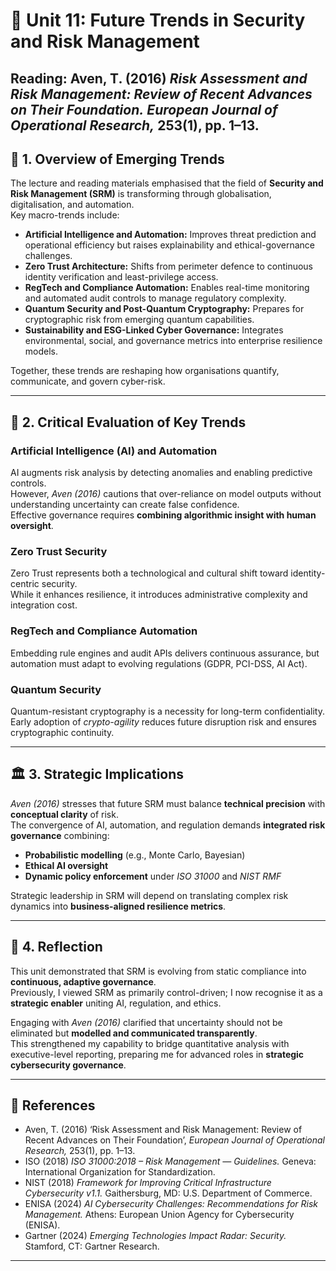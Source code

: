 # 🧩 Unit 11: Future Trends in Security and Risk Management  

**Reading:** Aven, T. (2016) *Risk Assessment and Risk Management: Review of Recent Advances on Their Foundation.* *European Journal of Operational Research,* 253(1), pp. 1–13.  
---

## 🧠 1. Overview of Emerging Trends  

The lecture and reading materials emphasised that the field of **Security and Risk Management (SRM)** is transforming through globalisation, digitalisation, and automation.  
Key macro-trends include:  

- **Artificial Intelligence and Automation:** Improves threat prediction and operational efficiency but raises explainability and ethical-governance challenges.  
- **Zero Trust Architecture:** Shifts from perimeter defence to continuous identity verification and least-privilege access.  
- **RegTech and Compliance Automation:** Enables real-time monitoring and automated audit controls to manage regulatory complexity.  
- **Quantum Security and Post-Quantum Cryptography:** Prepares for cryptographic risk from emerging quantum capabilities.  
- **Sustainability and ESG-Linked Cyber Governance:** Integrates environmental, social, and governance metrics into enterprise resilience models.  

Together, these trends are reshaping how organisations quantify, communicate, and govern cyber-risk.  

---

## 🧩 2. Critical Evaluation of Key Trends  

### **Artificial Intelligence (AI) and Automation**  
AI augments risk analysis by detecting anomalies and enabling predictive controls.  
However, *Aven (2016)* cautions that over-reliance on model outputs without understanding uncertainty can create false confidence.  
Effective governance requires **combining algorithmic insight with human oversight**.  

### **Zero Trust Security**  
Zero Trust represents both a technological and cultural shift toward identity-centric security.  
While it enhances resilience, it introduces administrative complexity and integration cost.  

### **RegTech and Compliance Automation**  
Embedding rule engines and audit APIs delivers continuous assurance, but automation must adapt to evolving regulations (GDPR, PCI-DSS, AI Act).  

### **Quantum Security**  
Quantum-resistant cryptography is a necessity for long-term confidentiality.  
Early adoption of *crypto-agility* reduces future disruption risk and ensures cryptographic continuity.  

---

## 🏛️ 3. Strategic Implications  

*Aven (2016)* stresses that future SRM must balance **technical precision** with **conceptual clarity** of risk.  
The convergence of AI, automation, and regulation demands **integrated risk governance** combining:  

- **Probabilistic modelling** (e.g., Monte Carlo, Bayesian)  
- **Ethical AI oversight**  
- **Dynamic policy enforcement** under *ISO 31000* and *NIST RMF*  

Strategic leadership in SRM will depend on translating complex risk dynamics into **business-aligned resilience metrics**.  

---

## 💬 4. Reflection  

This unit demonstrated that SRM is evolving from static compliance into **continuous, adaptive governance**.  
Previously, I viewed SRM as primarily control-driven; I now recognise it as a **strategic enabler** uniting AI, regulation, and ethics.  

Engaging with *Aven (2016)* clarified that uncertainty should not be eliminated but **modelled and communicated transparently**.  
This strengthened my capability to bridge quantitative analysis with executive-level reporting, preparing me for advanced roles in **strategic cybersecurity governance**.  

---

## 🔖 References  

- Aven, T. (2016) ‘Risk Assessment and Risk Management: Review of Recent Advances on Their Foundation’, *European Journal of Operational Research,* 253(1), pp. 1–13.  
- ISO (2018) *ISO 31000:2018 – Risk Management — Guidelines.* Geneva: International Organization for Standardization.  
- NIST (2018) *Framework for Improving Critical Infrastructure Cybersecurity v1.1.* Gaithersburg, MD: U.S. Department of Commerce.  
- ENISA (2024) *AI Cybersecurity Challenges: Recommendations for Risk Management.* Athens: European Union Agency for Cybersecurity (ENISA).  
- Gartner (2024) *Emerging Technologies Impact Radar: Security.* Stamford, CT: Gartner Research.  

---
